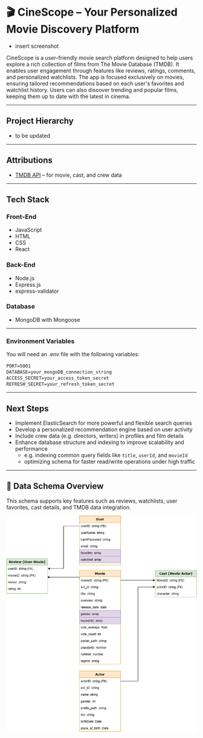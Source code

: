 # 🎬 CineScope – Your Personalized Movie Discovery Platform

- insert screenshot

CineScope is a user-friendly movie search platform designed to help users explore a rich collection of films from The Movie Database (TMDB). It enables user engagement through features like reviews, ratings, comments, and personalized watchlists. The app is focused exclusively on movies, ensuring tailored recommendations based on each user's favorites and watchlist history. Users can also discover trending and popular films, keeping them up to date with the latest in cinema.

---

## Project Hierarchy

- to be updated

---

## Attributions

- [TMDB API](https://www.themoviedb.org/documentation/api) – for movie, cast, and crew data

---

## Tech Stack

### Front-End

- JavaScript
- HTML
- CSS
- React

### Back-End

- Node.js
- Express.js
- express-validator

### Database

- MongoDB with Mongoose

---

### Environment Variables

You will need an .env file with the following variables:

```plaintext
PORT=5001
DATABASE=your_mongoDB_connection_string
ACCESS_SECRET=your_access_token_secret
REFRESH_SECRET=your_refresh_token_secret
```

---

## Next Steps

- Implement ElasticSearch for more powerful and flexible search queries
- Develop a personalized recommendation engine based on user activity
- Include crew data (e.g. directors, writers) in profiles and film details
- Enhance database structure and indexing to improve scalability and performance
  - e.g. indexing common query fields like `title`, `userId`, and `movieId`
  - optimizing schema for faster read/write operations under high traffic

---

## 🧩 Data Schema Overview

This schema supports key features such as reviews, watchlists, user favorites, cast details, and TMDB data integration.

![Data Schema](./movies_app.png)
